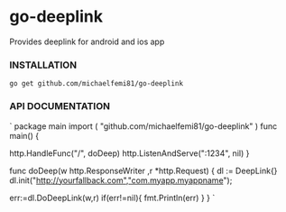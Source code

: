 # go-deeplink
Provides deeplink for android and ios app

### INSTALLATION

    go get github.com/michaelfemi81/go-deeplink
### API DOCUMENTATION
` 
package main
import (
"github.com/michaelfemi81/go-deeplink"
)
func main() {

  http.HandleFunc("/", doDeep)
  http.ListenAndServe(":1234", nil)
}


func doDeep(w http.ResponseWriter ,r *http.Request) {
  dl := DeepLink{}
dl.init("http://yourfallback.com","com.myapp.myappname");

  err:=dl.DoDeepLink(w,r)
  if(err!=nil){
    fmt.Println(err)
  }
}
`